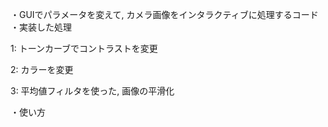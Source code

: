 ・GUIでパラメータを変えて, カメラ画像をインタラクティブに処理するコード
・実装した処理

  1: トーンカーブでコントラストを変更
  
  2: カラーを変更
  
  3: 平均値フィルタを使った, 画像の平滑化
  
  
・使い方
  
